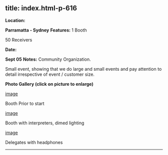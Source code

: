  title: index.html-p-616
----------------------------------------------------------

**Location:**

**Parramatta - Sydney**    **Features:**    1 Booth

50 Receivers

**Date:**

**Sept 05** **Notes:**    Community Organization.

Small event, showing that we do large and small events and pay attention to detail irrespective of event / customer size.

**Photo Gallery (click on picture to enlarge)**

[image](wp-content/uploads/2011/09/booth_prior.jpg)

Booth Prior to start

[image](wp-content/uploads/2011/09/dimed_lighting.jpg)

Booth with interpreters, dimed lighting

[image](wp-content/uploads/2011/09/delegates_headphones.jpg)

Delegates with headphones




----------------------------------------------------------
